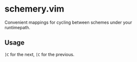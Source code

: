 # schemery.vim

Convenient mappings for cycling between schemes under your runtimepath.

## Usage

`]C` for the next, `[C` for the previous.
